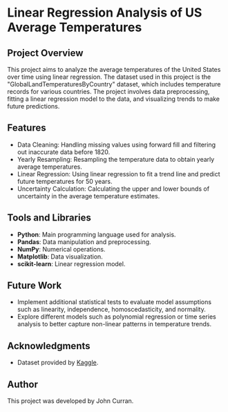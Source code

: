 # Linear Regression Analysis of US Average Temperatures

## Project Overview
This project aims to analyze the average temperatures of the United States over time using linear regression. The dataset used in this project is the "GlobalLandTemperaturesByCountry" dataset, which includes temperature records for various countries. The project involves data preprocessing, fitting a linear regression model to the data, and visualizing trends to make future predictions.

## Features
- Data Cleaning: Handling missing values using forward fill and filtering out inaccurate data before 1820.
- Yearly Resampling: Resampling the temperature data to obtain yearly average temperatures.
- Linear Regression: Using linear regression to fit a trend line and predict future temperatures for 50 years.
- Uncertainty Calculation: Calculating the upper and lower bounds of uncertainty in the average temperature estimates.

## Tools and Libraries
- **Python**: Main programming language used for analysis.
- **Pandas**: Data manipulation and preprocessing.
- **NumPy**: Numerical operations.
- **Matplotlib**: Data visualization.
- **scikit-learn**: Linear regression model.

## Future Work
- Implement additional statistical tests to evaluate model assumptions such as linearity, independence, homoscedasticity, and normality.
- Explore different models such as polynomial regression or time series analysis to better capture non-linear patterns in temperature trends.

## Acknowledgments
- Dataset provided by [Kaggle](https://www.kaggle.com/datasets/berkeleyearth/climate-change-earth-surface-temperature-data).

## Author
This project was developed by John Curran.
